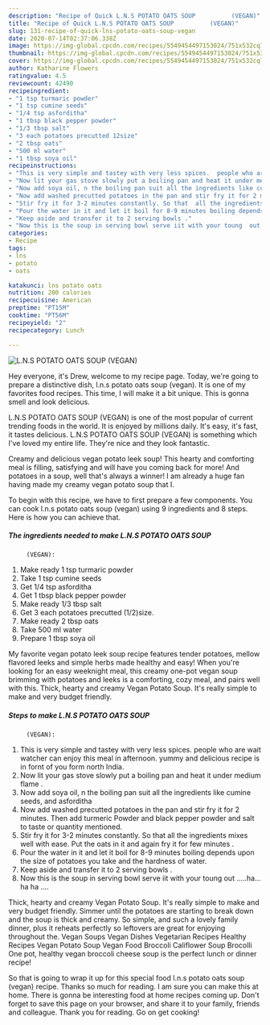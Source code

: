 ```yaml
---
description: "Recipe of Quick L.N.S POTATO OATS SOUP          (VEGAN)"
title: "Recipe of Quick L.N.S POTATO OATS SOUP          (VEGAN)"
slug: 131-recipe-of-quick-lns-potato-oats-soup-vegan
date: 2020-07-14T02:37:06.338Z
image: https://img-global.cpcdn.com/recipes/5549454497153024/751x532cq70/lns-potato-oats-soup-vegan-recipe-main-photo.jpg
thumbnail: https://img-global.cpcdn.com/recipes/5549454497153024/751x532cq70/lns-potato-oats-soup-vegan-recipe-main-photo.jpg
cover: https://img-global.cpcdn.com/recipes/5549454497153024/751x532cq70/lns-potato-oats-soup-vegan-recipe-main-photo.jpg
author: Katharine Flowers
ratingvalue: 4.5
reviewcount: 42490
recipeingredient:
- "1 tsp turmaric powder"
- "1 tsp cumine seeds"
- "1/4 tsp asforditha"
- "1 tbsp black pepper powder"
- "1/3 tbsp salt"
- "3 each potatoes precutted 12size"
- "2 tbsp oats"
- "500 ml water"
- "1 tbsp soya oil"
recipeinstructions:
- "This is very simple and tastey with very less spices.  people who are wait watcher can enjoy this meal in afternoon. yummy and delicious  recipe is in fornt of you form north India."
- "Now lit your gas stove slowly put a boiling pan and heat it under medium flame ."
- "Now add soya oil, n the boiling pan suit all the ingredients like cumine seeds, and asforditha"
- "Now add washed precutted potatoes in the pan and stir fry it for 2 minutes.  Then add turmeric Powder and black pepper powder and salt to taste or quantity mentioned."
- "Stir fry it for 3-2 minutes constantly. So that  all the ingredients mixes well with ease. Put the oats in it and again fry it for few minutes  ."
- "Pour the water in it and let it boil for 8-9 minutes boiling depends upon the size of potatoes you take and the hardness of water."
- "Keep aside and transfer it to 2 serving bowls ."
- "Now this is the soup in serving bowl serve iit with your toung  out .....ha... ha ha ...."
categories:
- Recipe
tags:
- lns
- potato
- oats

katakunci: lns potato oats 
nutrition: 200 calories
recipecuisine: American
preptime: "PT15M"
cooktime: "PT56M"
recipeyield: "2"
recipecategory: Lunch

---
```



![L.N.S POTATO OATS SOUP
         (VEGAN)](https://img-global.cpcdn.com/recipes/5549454497153024/751x532cq70/lns-potato-oats-soup-vegan-recipe-main-photo.jpg)

Hey everyone, it's Drew, welcome to my recipe page. Today, we're going to prepare a distinctive dish, l.n.s potato oats soup
         (vegan). It is one of my favorites food recipes. This time, I will make it a bit unique. This is gonna smell and look delicious.

L.N.S POTATO OATS SOUP
         (VEGAN) is one of the most popular of current trending foods in the world. It is enjoyed by millions daily. It's easy, it's fast, it tastes delicious. L.N.S POTATO OATS SOUP
         (VEGAN) is something which I've loved my entire life. They're nice and they look fantastic.

Creamy and delicious vegan potato leek soup! This hearty and comforting meal is filling, satisfying and will have you coming back for more! And potatoes in a soup, well that&#39;s always a winner! I am already a huge fan having made my creamy vegan potato soup that I.


To begin with this recipe, we have to first prepare a few components. You can cook l.n.s potato oats soup
         (vegan) using 9 ingredients and 8 steps. Here is how you can achieve that.

<!--inarticleads1-->

##### The ingredients needed to make L.N.S POTATO OATS SOUP
         (VEGAN):

1. Make ready 1 tsp turmaric powder
1. Take 1 tsp cumine seeds
1. Get 1/4 tsp asforditha
1. Get 1 tbsp black pepper powder
1. Make ready 1/3 tbsp salt
1. Get 3 each potatoes precutted (1/2)size.
1. Make ready 2 tbsp oats
1. Take 500 ml water
1. Prepare 1 tbsp soya oil


My favorite vegan potato leek soup recipe features tender potatoes, mellow flavored leeks and simple herbs made healthy and easy! When you&#39;re looking for an easy weeknight meal, this creamy one-pot vegan soup brimming with potatoes and leeks is a comforting, cozy meal, and pairs well with this. Thick, hearty and creamy Vegan Potato Soup. It&#39;s really simple to make and very budget friendly. 

<!--inarticleads2-->

##### Steps to make L.N.S POTATO OATS SOUP
         (VEGAN):

1. This is very simple and tastey with very less spices.  people who are wait watcher can enjoy this meal in afternoon. yummy and delicious  recipe is in fornt of you form north India.
1. Now lit your gas stove slowly put a boiling pan and heat it under medium flame .
1. Now add soya oil, n the boiling pan suit all the ingredients like cumine seeds, and asforditha
1. Now add washed precutted potatoes in the pan and stir fry it for 2 minutes.  Then add turmeric Powder and black pepper powder and salt to taste or quantity mentioned.
1. Stir fry it for 3-2 minutes constantly. So that  all the ingredients mixes well with ease. Put the oats in it and again fry it for few minutes  .
1. Pour the water in it and let it boil for 8-9 minutes boiling depends upon the size of potatoes you take and the hardness of water.
1. Keep aside and transfer it to 2 serving bowls .
1. Now this is the soup in serving bowl serve iit with your toung  out .....ha... ha ha ....


Thick, hearty and creamy Vegan Potato Soup. It&#39;s really simple to make and very budget friendly. Simmer until the potatoes are starting to break down and the soup is thick and creamy. So simple, and such a lovely family dinner, plus it reheats perfectly so leftovers are great for enjoying throughout the. Vegan Soups Vegan Dishes Vegetarian Recipes Healthy Recipes Vegan Potato Soup Vegan Food Broccoli Califlower Soup Brocolli One pot, healthy vegan broccoli cheese soup is the perfect lunch or dinner recipe! 

So that is going to wrap it up for this special food l.n.s potato oats soup
         (vegan) recipe. Thanks so much for reading. I am sure you can make this at home. There is gonna be interesting food at home recipes coming up. Don't forget to save this page on your browser, and share it to your family, friends and colleague. Thank you for reading. Go on get cooking!
